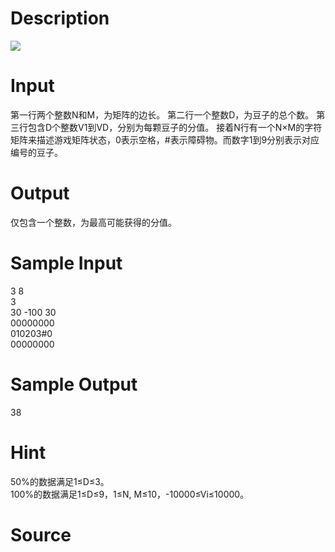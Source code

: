 
# Description

<div class="content"><img border="0" src="source/bzoj/1294/img/aHR0cHM6Ly9seWRzeS5jb20vSnVkZ2VPbmxpbmUvaW1hZ2VzLzEyOTRfMS5qcGc=.jpg"/></div>

# Input

<div class="content">第一行两个整数N和M，为矩阵的边长。
第二行一个整数D，为豆子的总个数。
第三行包含D个整数V1到VD，分别为每颗豆子的分值。
接着N行有一个N×M的字符矩阵来描述游戏矩阵状态，0表示空格，#表示障碍物。而数字1到9分别表示对应编号的豆子。
</div>

# Output

<div class="content">仅包含一个整数，为最高可能获得的分值。
</div>

# Sample Input

<div class="content"><span class="sampledata">3 8<br/>
3<br/>
30 -100 30<br/>
00000000<br/>
010203#0<br/>
00000000<br/>
</span></div>

# Sample Output

<div class="content"><span class="sampledata">38<br/>
</span></div>

# Hint

<div class="content"><p>50%的数据满足1≤D≤3。<br/>
100%的数据满足1≤D≤9，1≤N, M≤10，-10000≤Vi≤10000。<br/>
</p></div>

# Source

<div class="content"><p><a href="problemset.php?search="></a></p></div>

